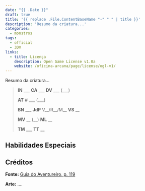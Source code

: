 ```yaml
---
date: "{{ .Date }}"
draft: true
title: '{{ replace .File.ContentBaseName "-" " " | title }}'
description: 'Resumo da criatura...'
categories:
  - monstros
tags:
  - official
  - 3DV
links:
  - title: Licença
    description: Open Game License v1.0a
    website: /oficina-arcana/page/license/ogl-v1/
---
```


Resumo da criatura...

> **IN** ___ **CA** ___ **DV** ___ (___)
>
> **AT** # ___ (___)
>
> **BN** ___ **JdP** V__/R__/M__ **VS** __
>
> **MV** __ (__) **ML** __
>
> **TM** ___ **TT** __

## Habilidades Especiais

## Créditos

**Fonte:** [Guia do Aventureiro, p. 119](https://www.arcanaprimaria.com/about-3)

**Arte:** ....